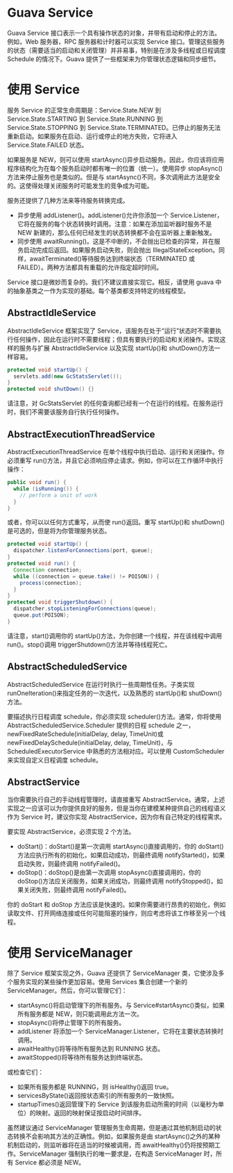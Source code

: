 # Guava Service

Guava Service 接口表示一个具有操作状态的对象，并带有启动和停止的方法。例如，Web 服务器，RPC 服务器和计时器可以实现 Service 接口。管理这些服务的状态（需要适当的启动和关闭管理）并非易事，特别是在涉及多线程或日程调度 Schedule 的情况下。Guava 提供了一些框架来为你管理状态逻辑和同步细节。

# 使用 Service

服务 Service 的正常生命周期是：Service.State.NEW 到 Service.State.STARTING 到 Service.State.RUNNING 到 Service.State.STOPPING 到 Service.State.TERMINATED。已停止的服务无法重新启动。如果服务在启动、运行或停止的地方失败，它将进入 Service.State.FAILED 状态。

如果服务是 NEW，则可以使用 startAsync()异步启动服务。因此，你应该将应用程序结构化为在每个服务启动时都有唯一的位置（统一）。使用异步 stopAsync()方法来停止服务也是类似的。但是与 startAsync()不同，多次调用此方法是安全的。这使得处理关闭服务时可能发生的竞争成为可能。

服务还提供了几种方法来等待服务转换完成。

- 异步使用 addListener()。addListener()允许你添加一个 Service.Listener，它将在服务的每个状态转换时调用。注意：如果在添加监听器时服务不是 NEW 新建的，那么任何已经发生的状态转换都不会在监听器上重新触发。
- 同步使用 awaitRunning()。这是不中断的，不会抛出已检查的异常，并在服务启动完成后返回。如果服务启动失败，则会抛出 IllegalStateException。同样，awaitTerminated()等待服务达到终端状态（TERMINATED 或 FAILED）。两种方法都具有重载的允许指定超时时间。

Service 接口是微妙而复杂的。我们不建议直接实现它。相反，请使用 guava 中的抽象基类之一作为实现的基础。每个基类都支持特定的线程模型。

## AbstractIdleService

AbstractIdleService 框架实现了 Service，该服务在处于“运行”状态时不需要执行任何操作，因此在运行时不需要线程；但具有要执行的启动和关闭操作。实现这样的服务与扩展 AbstractIdleService 以及实现 startUp()和 shutDown()方法一样容易。

```java
protected void startUp() {
  servlets.add(new GcStatsServlet());
}
protected void shutDown() {}
```

请注意，对 GcStatsServlet 的任何查询都已经有一个在运行的线程。在服务运行时，我们不需要该服务自行执行任何操作。

## AbstractExecutionThreadService

AbstractExecutionThreadService 在单个线程中执行启动、运行和关闭操作。你必须重写 run()方法，并且它必须响应停止请求。例如，你可以在工作循环中执行操作：

```java
public void run() {
  while (isRunning()) {
    // perform a unit of work
  }
}
```

或者，你可以以任何方式重写，从而使 run()返回。重写 startUp()和 shutDown()是可选的，但是将为你管理服务状态。

```java
protected void startUp() {
  dispatcher.listenForConnections(port, queue);
}
protected void run() {
  Connection connection;
  while ((connection = queue.take() != POISON)) {
    process(connection);
  }
}
protected void triggerShutdown() {
  dispatcher.stopListeningForConnections(queue);
  queue.put(POISON);
}
```

请注意，start()调用你的 startUp()方法，为你创建一个线程，并在该线程中调用 run()。stop()调用 triggerShutdown()方法并等待线程死亡。

## AbstractScheduledService

AbstractScheduledService 在运行时执行一些周期性任务。子类实现 runOneIteration()来指定任务的一次迭代，以及熟悉的 startUp()和 shutDown()方法。

要描述执行日程调度 schedule，你必须实现 scheduler()方法。通常，你将使用 AbstractScheduledService.Scheduler 提供的日程 schedule 之一，newFixedRateSchedule(initialDelay, delay, TimeUnit)或 newFixedDelaySchedule(initialDelay, delay, TimeUnit)，与 ScheduledExecutorService 中熟悉的方法相对应。可以使用 CustomScheduler 来实现自定义日程调度 schedule。

## AbstractService

当你需要执行自己的手动线程管理时，请直接重写 AbstractService。通常，上述实现之一应该可以为你提供良好的服务，但是当你在建模某种提供自己的线程语义作为 Service 时，建议你实现 AbstractService，因为你有自己特定的线程需求。

要实现 AbstractService，必须实现 2 个方法。

- doStart()：doStart()是第一次调用 startAsync()直接调用的，你的 doStart()方法应执行所有的初始化，如果启动成功，则最终调用 notifyStarted()，如果启动失败，则最终调用 notifyFailed()。
- doStop()：doStop()是由第一次调用 stopAsync()直接调用的，你的 doStop()方法应关闭服务，如果关闭成功，则最终调用 notifyStopped()，如果关闭失败，则最终调用 notifyFailed()。

你的 doStart 和 doStop 方法应该是快速的。如果你需要进行昂贵的初始化，例如读取文件、打开网络连接或任何可能阻塞的操作，则应考虑将该工作移至另一个线程。

# 使用 ServiceManager

除了 Service 框架实现之外，Guava 还提供了 ServiceManager 类，它使涉及多个服务实现的某些操作更加容易。使用 Services 集合创建一个新的 ServiceManager。然后，你可以管理它们：

- startAsync()将启动管理下的所有服务。与 Service#startAsync()类似，如果所有服务都是 NEW，则只能调用此方法一次。
- stopAsync()将停止管理下的所有服务。
- addListener 将添加一个 ServiceManager.Listener，它将在主要状态转换时调用。
- awaitHealthy()将等待所有服务达到 RUNNING 状态。
- awaitStopped()将等待所有服务达到终端状态。

或检查它们：

- 如果所有服务都是 RUNNING，则 isHealthy()返回 true。
- servicesByState()返回按状态索引的所有服务的一致快照。
- startupTimes()返回管理下的 Service 到该服务启动所需的时间（以毫秒为单位）的映射。返回的映射保证按启动时间排序。

虽然建议通过 ServiceManager 管理服务生命周期，但是通过其他机制启动的状态转换不会影响其方法的正确性。例如，如果服务是由 startAsync()之外的某种机制启动的，则监听器将在适当的时候被调用，而 awaitHealthy()仍将按预期工作。ServiceManager 强制执行的唯一要求是，在构造 ServiceManager 时，所有 Service 都必须是 NEW。
